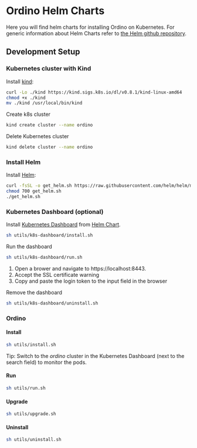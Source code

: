 # Ordino Helm Charts

Here you will find helm charts for installing Ordino on Kubernetes. For generic information about Helm Charts refer to [the Helm github repository](https://github.com/helm/charts).


## Development Setup

### Kubernetes cluster with Kind

Install [kind](https://kind.sigs.k8s.io/):

```bash
curl -Lo ./kind https://kind.sigs.k8s.io/dl/v0.8.1/kind-linux-amd64
chmod +x ./kind
mv ./kind /usr/local/bin/kind
```

Create k8s cluster

```bash
kind create cluster --name ordino
```

Delete Kubernetes cluster

```bash
kind delete cluster --name ordino
```

### Install Helm

Install [Helm](https://helm.sh/docs/intro/install/#from-script):

```bash
curl -fsSL -o get_helm.sh https://raw.githubusercontent.com/helm/helm/master/scripts/get-helm-3
chmod 700 get_helm.sh
./get_helm.sh
```

### Kubernetes Dashboard (optional)

Install [Kubernetes Dashboard](https://github.com/kubernetes/dashboard) from [Helm Chart](https://hub.helm.sh/charts/k8s-dashboard/kubernetes-dashboard).

```bash
sh utils/k8s-dashboard/install.sh
```

Run the dashboard

```bash
sh utils/k8s-dashboard/run.sh
```

1. Open a brower and navigate to https://localhost:8443.
2. Accept the SSL certificate warning
3. Copy and paste the login token to the input field in the browser

Remove the dashboard

```bash
sh utils/k8s-dashboard/uninstall.sh
```

### Ordino

#### Install

```bash
sh utils/install.sh
```

Tip: Switch to the *ordino* cluster in the Kubernetes Dashboard (next to the search field) to monitor the pods.

#### Run

```bash
sh utils/run.sh
```

#### Upgrade

```bash
sh utils/upgrade.sh
```

#### Uninstall

```bash
sh utils/uninstall.sh
```
